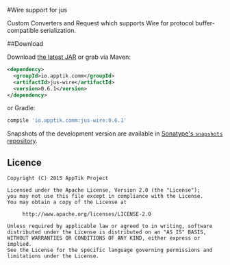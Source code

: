 #Wire support for jus

Custom Converters and Request which supports Wire for protocol buffer-compatible serialization.

##Download

Download [the latest JAR][mvn] or grab via Maven:
```xml
<dependency>
  <groupId>io.apptik.comm</groupId>
  <artifactId>jus-wire</artifactId>
  <version>0.6.1</version>
</dependency>
```
or Gradle:
```groovy
compile 'io.apptik.comm:jus-wire:0.6.1'
```

Snapshots of the development version are available in [Sonatype's `snapshots` repository][snap].


## Licence

    Copyright (C) 2015 AppTik Project

    Licensed under the Apache License, Version 2.0 (the "License");
    you may not use this file except in compliance with the License.
    You may obtain a copy of the License at

         http://www.apache.org/licenses/LICENSE-2.0

    Unless required by applicable law or agreed to in writing, software
    distributed under the License is distributed on an "AS IS" BASIS,
    WITHOUT WARRANTIES OR CONDITIONS OF ANY KIND, either express or implied.
    See the License for the specific language governing permissions and
    limitations under the License.

 [mvn]: https://search.maven.org/remote_content?g=io.apptik.comm&a=jus-wire&v=LATEST
 [snap]: https://oss.sonatype.org/content/repositories/releases/io/apptik/comm/
